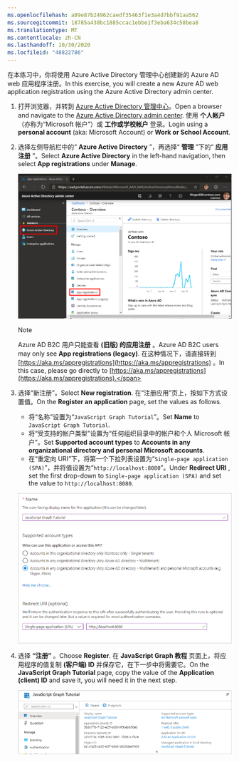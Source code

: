 ```yaml
---
ms.openlocfilehash: a89e87b24962caedf35463f1e3a4d7bbf91aa562
ms.sourcegitcommit: 18785a430bc1885ccac1ebbe1f3eba634c58bea8
ms.translationtype: MT
ms.contentlocale: zh-CN
ms.lasthandoff: 10/30/2020
ms.locfileid: "48822786"
---
```

<!-- markdownlint-disable MD002 MD041 -->

<span data-ttu-id="fc3e1-101">在本练习中，你将使用 Azure Active Directory 管理中心创建新的 Azure AD web 应用程序注册。</span><span class="sxs-lookup"><span data-stu-id="fc3e1-101">In this exercise, you will create a new Azure AD web application registration using the Azure Active Directory admin center.</span></span>

1. <span data-ttu-id="fc3e1-102">打开浏览器，并转到 [Azure Active Directory 管理中心](https://aad.portal.azure.com)。</span><span class="sxs-lookup"><span data-stu-id="fc3e1-102">Open a browser and navigate to the [Azure Active Directory admin center](https://aad.portal.azure.com).</span></span> <span data-ttu-id="fc3e1-103">使用 **个人帐户** （亦称为“Microsoft 帐户”）或 **工作或学校帐户** 登录。</span><span class="sxs-lookup"><span data-stu-id="fc3e1-103">Login using a **personal account** (aka: Microsoft Account) or **Work or School Account**.</span></span>

1. <span data-ttu-id="fc3e1-104">选择左侧导航栏中的“ **Azure Active Directory** ”，再选择“ **管理** ”下的“ **应用注册** ”。</span><span class="sxs-lookup"><span data-stu-id="fc3e1-104">Select **Azure Active Directory** in the left-hand navigation, then select **App registrations** under **Manage**.</span></span>

    ![<span data-ttu-id="fc3e1-105">应用注册的屏幕截图</span><span class="sxs-lookup"><span data-stu-id="fc3e1-105">A screenshot of the App registrations</span></span> ](./images/aad-portal-app-registrations.png)

    > [!NOTE]
    > <span data-ttu-id="fc3e1-106">Azure AD B2C 用户只能查看 **(旧版) 的应用注册** 。</span><span class="sxs-lookup"><span data-stu-id="fc3e1-106">Azure AD B2C users may only see **App registrations (legacy)**.</span></span> <span data-ttu-id="fc3e1-107">在这种情况下，请直接转到 [https://aka.ms/appregistrations](https://aka.ms/appregistrations) 。</span><span class="sxs-lookup"><span data-stu-id="fc3e1-107">In this case, please go directly to [https://aka.ms/appregistrations](https://aka.ms/appregistrations).</span></span>

1. <span data-ttu-id="fc3e1-108">选择“新注册”。</span><span class="sxs-lookup"><span data-stu-id="fc3e1-108">Select **New registration**.</span></span> <span data-ttu-id="fc3e1-109">在“注册应用”页上，按如下方式设置值。</span><span class="sxs-lookup"><span data-stu-id="fc3e1-109">On the **Register an application** page, set the values as follows.</span></span>

    - <span data-ttu-id="fc3e1-110">将“名称”设置为“`JavaScript Graph Tutorial`”。</span><span class="sxs-lookup"><span data-stu-id="fc3e1-110">Set **Name** to `JavaScript Graph Tutorial`.</span></span>
    - <span data-ttu-id="fc3e1-111">将“受支持的帐户类型”设置为“任何组织目录中的帐户和个人 Microsoft 帐户”。</span><span class="sxs-lookup"><span data-stu-id="fc3e1-111">Set **Supported account types** to **Accounts in any organizational directory and personal Microsoft accounts**.</span></span>
    - <span data-ttu-id="fc3e1-112">在“重定向 URI”下，将第一个下拉列表设置为“`Single-page application (SPA)`”，并将值设置为“`http://localhost:8080`”。</span><span class="sxs-lookup"><span data-stu-id="fc3e1-112">Under **Redirect URI** , set the first drop-down to `Single-page application (SPA)` and set the value to `http://localhost:8080`.</span></span>

    !["注册应用程序" 页的屏幕截图](./images/aad-register-an-app.png)

1. <span data-ttu-id="fc3e1-114">选择 **“注册”** 。</span><span class="sxs-lookup"><span data-stu-id="fc3e1-114">Choose **Register**.</span></span> <span data-ttu-id="fc3e1-115">在 **JavaScript Graph 教程** 页面上，将应用程序的值复制 **(客户端) ID** 并保存它，在下一步中将需要它。</span><span class="sxs-lookup"><span data-stu-id="fc3e1-115">On the **JavaScript Graph Tutorial** page, copy the value of the **Application (client) ID** and save it, you will need it in the next step.</span></span>

    ![新应用注册的应用程序 ID 的屏幕截图](./images/aad-application-id.png)
